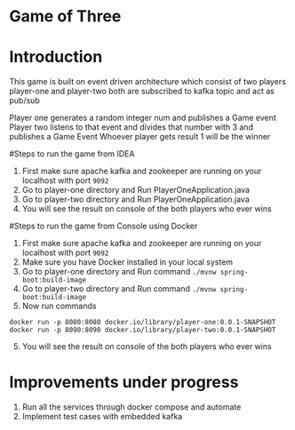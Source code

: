 # Game of Three


# Introduction
This game is built on event driven architecture which consist of two players
player-one and player-two both are subscribed to kafka topic and act as pub/sub

Player one generates a random integer num and publishes a Game event
Player two listens to that event and divides that number with 3 and publishes a Game Event
Whoever player gets result 1 will be the winner





#Steps to run the game from IDEA
1. First make sure apache kafka and zookeeper are running on your localhost with port `9092`
2. Go to player-one directory and Run PlayerOneApplication.java
3. Go to player-two directory and Run PlayerOneApplication.java
4. You will see the result on console of the both players who ever wins




#Steps to run the game from Console using Docker
1. First make sure apache kafka and zookeeper are running on your localhost with port `9092`
2. Make sure you have Docker installed in your local system
3. Go to player-one directory and Run command ``./mvnw spring-boot:build-image ``
4. Go to player-two directory and Run command ``./mvnw spring-boot:build-image ``
4. Now run commands
```
docker run -p 8080:8080 docker.io/library/player-one:0.0.1-SNAPSHOT
docker run -p 8090:8090 docker.io/library/player-two:0.0.1-SNAPSHOT

```
5. You will see the result on console of the both players who ever wins

# Improvements under progress
1. Run all the services through docker compose and automate
2. Implement test cases with embedded kafka